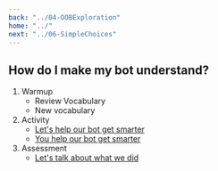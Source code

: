 ```yaml
---
back: "../04-OOBExploration"
home: "../"
next: "../06-SimpleChoices"
---
```


## How do I make my bot understand?

1. Warmup
     - Review Vocabulary
     - New vocabulary
2. Activity
     - [Let's help our bot get smarter](./ActivityInstructor.md/)
     - [You help our bot get smarter](./ActivityStudent.md/)
3. Assessment
    - [Let's talk about what we did](./Assessment.md/)
